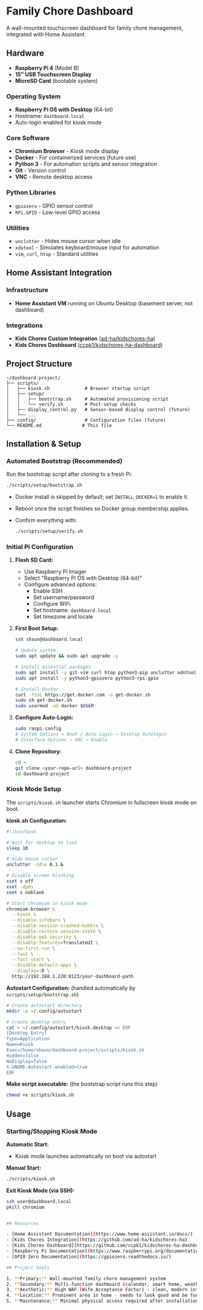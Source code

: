# Family Chore Dashboard

A wall-mounted touchscreen dashboard for family chore management, integrated with Home Assistant.

## Hardware

- **Raspberry Pi 4** (Model B)
- **15" USB Touchscreen Display**
- **MicroSD Card** (bootable system)

### Operating System
- **Raspberry Pi OS with Desktop** (64-bit)
- Hostname: `dashboard.local`
- Auto-login enabled for kiosk mode

### Core Software
- **Chromium Browser** - Kiosk mode display
- **Docker** - For containerized services (future use)
- **Python 3** - For automation scripts and sensor integration
- **Git** - Version control
- **VNC** - Remote desktop access

### Python Libraries
- `gpiozero` - GPIO sensor control
- `RPi.GPIO` - Low-level GPIO access

### Utilities
- `unclutter` - Hides mouse cursor when idle
- `xdotool` - Simulates keyboard/mouse input for automation
- `vim`, `curl`, `htop` - Standard utilities

## Home Assistant Integration

### Infrastructure
- **Home Assistant VM** running on Ubuntu Desktop (basement server, not dashboard)



### Integrations
- **Kids Chores Custom Integration** ([ad-ha/kidschores-ha](https://github.com/ad-ha/kidschores-ha))
- **Kids Chores Dashboard** ([ccpk1/kidschores-ha-dashboard](https://github.com/ccpk1/kidschores-ha-dashboard))

## Project Structure

```
~/dashboard-project/
├── scripts/
│   ├── kiosk.sh             # Browser startup script
│   ├── setup/
│   │   ├── bootstrap.sh     # Automated provisioning script
│   │   └── verify.sh        # Post-setup checks
│   ├── display_control.py   # Sensor-based display control (future)
│   └── ...
├── config/                  # Configuration files (future)
└── README.md               # This file
```

## Installation & Setup

### Automated Bootstrap (Recommended)

Run the bootstrap script after cloning to a fresh Pi:

```bash
./scripts/setup/bootstrap.sh
```

- Docker install is skipped by default; set `INSTALL_DOCKER=1` to enable it.
- Reboot once the script finishes so Docker group membership applies.
- Confirm everything with:

  ```bash
  ./scripts/setup/verify.sh
  ```

### Initial Pi Configuration

1. **Flash SD Card:**
   - Use Raspberry Pi Imager
   - Select "Raspberry Pi OS with Desktop (64-bit)"
   - Configure advanced options:
     - Enable SSH
     - Set username/password
     - Configure WiFi
     - Set hostname: `dashboard.local`
     - Set timezone and locale

2. **First Boot Setup:**
   ```bash
   ssh shaun@dashboard.local
   
   # Update system
   sudo apt update && sudo apt upgrade -y
   
   # Install essential packages
   sudo apt install -y git vim curl htop python3-pip unclutter xdotool
   sudo apt install -y python3-gpiozero python3-rpi.gpio
   
   # Install Docker
   curl -fsSL https://get.docker.com -o get-docker.sh
   sudo sh get-docker.sh
   sudo usermod -aG docker $USER
   ```

3. **Configure Auto-Login:**
   ```bash
   sudo raspi-config
   # System Options → Boot / Auto Login → Desktop Autologin
   # Interface Options → VNC → Enable
   ```

4. **Clone Repository:**
   ```bash
   cd ~
   git clone <your-repo-url> dashboard-project
   cd dashboard-project
   ```

### Kiosk Mode Setup

The `scripts/kiosk.sh` launcher starts Chromium in fullscreen kiosk mode on boot.

**kiosk.sh Configuration:**
```bash
#!/bin/bash

# Wait for desktop to load
sleep 10

# Hide mouse cursor
unclutter -idle 0.1 &

# Disable screen blanking
xset s off
xset -dpms
xset s noblank

# Start chromium in kiosk mode
chromium-browser \
  --kiosk \
  --disable-infobars \
  --disable-session-crashed-bubble \
  --disable-restore-session-state \
  --disable-web-security \
  --disable-features=TranslateUI \
  --no-first-run \
  --fast \
  --fast-start \
  --disable-default-apps \
  --display=:0 \
  http://192.168.1.220:8123/your-dashboard-path
```

**Autostart Configuration:** (handled automatically by `scripts/setup/bootstrap.sh`)
```bash
# Create autostart directory
mkdir -p ~/.config/autostart

# Create desktop entry
cat > ~/.config/autostart/kiosk.desktop << EOF
[Desktop Entry]
Type=Application
Name=Kiosk
Exec=/home/shaun/dashboard-project/scripts/kiosk.sh
Hidden=false
NoDisplay=false
X-GNOME-Autostart-enabled=true
EOF
```

**Make script executable:** (the bootstrap script runs this step)
```bash
chmod +x scripts/kiosk.sh
```

## Usage

### Starting/Stopping Kiosk Mode

**Automatic Start:**
- Kiosk mode launches automatically on boot via autostart

**Manual Start:**
```bash
./scripts/kiosk.sh
```

**Exit Kiosk Mode (via SSH):**
```bash
ssh user@dashboard.local
pkill chromium


## Resources

- [Home Assistant Documentation](https://www.home-assistant.io/docs/)
- [Kids Chores Integration](https://github.com/ad-ha/kidschores-ha)
- [Kids Chores Dashboard](https://github.com/ccpk1/kidschores-ha-dashboard)
- [Raspberry Pi Documentation](https://www.raspberrypi.org/documentation/)
- [GPIO Zero Documentation](https://gpiozero.readthedocs.io/)

## Project Goals

1. **Primary:** Wall-mounted family chore management system
2. **Secondary:** Multi-function dashboard (calendar, smart home, weather)
3. **Aesthetic:** High WAF (Wife Acceptance Factor) - clean, modern interface
4. **Location:** Prominent area in home - needs to look good and be functional
5. **Maintenance:** Minimal physical access required after installation
